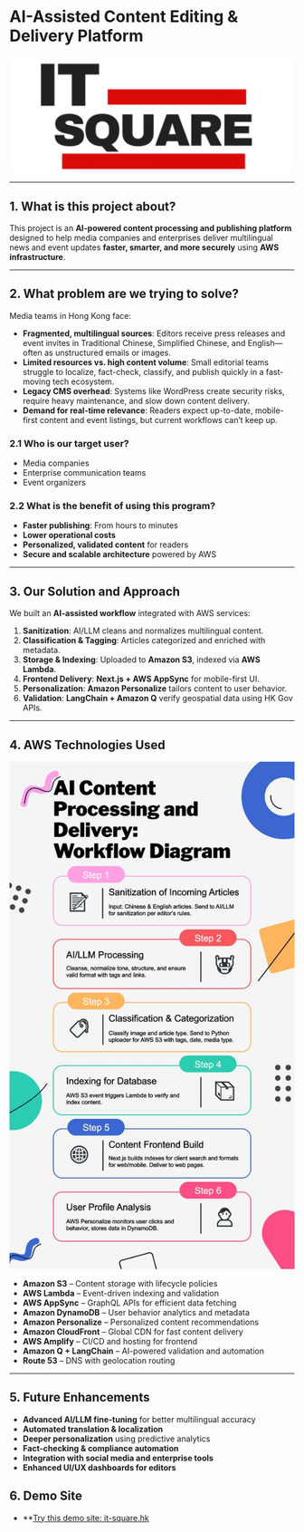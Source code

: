 # AI-Assisted Content Editing & Delivery Platform

![Architecture Diagram](IT_Square.png)

---

## 1. What is this project about?
This project is an **AI-powered content processing and publishing platform** designed to help media companies and enterprises deliver multilingual news and event updates **faster, smarter, and more securely** using **AWS infrastructure**.

---

## 2. What problem are we trying to solve?
Media teams in Hong Kong face:
- **Fragmented, multilingual sources**: Editors receive press releases and event invites in Traditional Chinese, Simplified Chinese, and English—often as unstructured emails or images.
- **Limited resources vs. high content volume**: Small editorial teams struggle to localize, fact-check, classify, and publish quickly in a fast-moving tech ecosystem.
- **Legacy CMS overhead**: Systems like WordPress create security risks, require heavy maintenance, and slow down content delivery.
- **Demand for real-time relevance**: Readers expect up-to-date, mobile-first content and event listings, but current workflows can’t keep up.

### 2.1 Who is our target user?
- Media companies  
- Enterprise communication teams  
- Event organizers  

### 2.2 What is the benefit of using this program?
- **Faster publishing**: From hours to minutes  
- **Lower operational costs**  
- **Personalized, validated content** for readers  
- **Secure and scalable architecture** powered by AWS  

---

## 3. Our Solution and Approach
We built an **AI-assisted workflow** integrated with AWS services:

1. **Sanitization**: AI/LLM cleans and normalizes multilingual content.  
2. **Classification & Tagging**: Articles categorized and enriched with metadata.  
3. **Storage & Indexing**: Uploaded to **Amazon S3**, indexed via **AWS Lambda**.  
4. **Frontend Delivery**: **Next.js + AWS AppSync** for mobile-first UI.  
5. **Personalization**: **Amazon Personalize** tailors content to user behavior.  
6. **Validation**: **LangChain + Amazon Q** verify geospatial data using HK Gov APIs.  

---

## 4. AWS Technologies Used

![Workflow Diagram](workflow%20diagram.jpeg)

- **Amazon S3** – Content storage with lifecycle policies  
- **AWS Lambda** – Event-driven indexing and validation  
- **AWS AppSync** – GraphQL APIs for efficient data fetching  
- **Amazon DynamoDB** – User behavior analytics and metadata  
- **Amazon Personalize** – Personalized content recommendations  
- **Amazon CloudFront** – Global CDN for fast content delivery  
- **AWS Amplify** – CI/CD and hosting for frontend  
- **Amazon Q + LangChain** – AI-powered validation and automation  
- **Route 53** – DNS with geolocation routing  

---

## 5. Future Enhancements
- **Advanced AI/LLM fine-tuning** for better multilingual accuracy  
- **Automated translation & localization**  
- **Deeper personalization** using predictive analytics  
- **Fact-checking & compliance automation**  
- **Integration with social media and enterprise tools**  
- **Enhanced UI/UX dashboards for editors**  

## 6. Demo Site
- **[Try this demo site: it-square.hk](https://it-square.hk)
